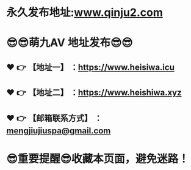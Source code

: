 # 永久发布地址:www.qinju2.com
:sunglasses::sunglasses:萌九AV 地址发布:sunglasses::sunglasses:
==
:heart: :point_right: 【地址一】 ：https://www.heisiwa.icu
------
:heart: :point_right: 【地址二】 ：https://www.heishiwa.xyz
------
:heart: :point_right: 【邮箱联系方式】 ：mengjiujiuspa@gmail.com
------
:sunglasses:重要提醒:sunglasses:收藏本页面，避免迷路！
==




